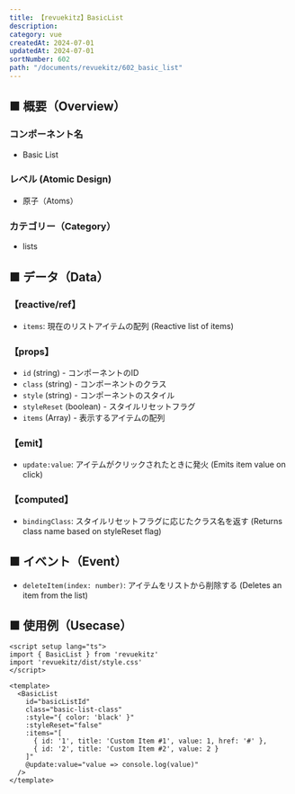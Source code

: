 ```yaml
---
title: 【revuekitz】BasicList
description: 
category: vue
createdAt: 2024-07-01
updatedAt: 2024-07-01
sortNumber: 602
path: "/documents/revuekitz/602_basic_list"
---
```


<nuxt-content-wrapper>

## ■ 概要（Overview）
### コンポーネント名
- Basic List

### レベル (Atomic Design)
- 原子（Atoms）

### カテゴリー（Category）
- lists

## ■ データ（Data）
### 【reactive/ref】
- `items`: 現在のリストアイテムの配列 (Reactive list of items)

### 【props】
- `id` (string) - コンポーネントのID
- `class` (string) - コンポーネントのクラス
- `style` (string) - コンポーネントのスタイル
- `styleReset` (boolean) - スタイルリセットフラグ
- `items` (Array) - 表示するアイテムの配列

### 【emit】
- `update:value`: アイテムがクリックされたときに発火 (Emits item value on click)

### 【computed】
- `bindingClass`: スタイルリセットフラグに応じたクラス名を返す (Returns class name based on styleReset flag)

## ■ イベント（Event）
- `deleteItem(index: number)`: アイテムをリストから削除する (Deletes an item from the list)

## ■ 使用例（Usecase）
```vue
<script setup lang="ts">
import { BasicList } from 'revuekitz'
import 'revuekitz/dist/style.css' 
</script>

<template>
  <BasicList
    id="basicListId"
    class="basic-list-class"
    :style="{ color: 'black' }"
    :styleReset="false"
    :items="[
      { id: '1', title: 'Custom Item #1', value: 1, href: '#' },
      { id: '2', title: 'Custom Item #2', value: 2 }
    ]"
    @update:value="value => console.log(value)"
  />
</template>

``` 

</nuxt-content-wrapper>